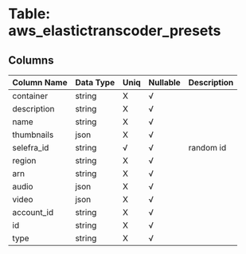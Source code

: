 # Table: aws_elastictranscoder_presets

## Columns 

|  Column Name   |  Data Type  | Uniq | Nullable | Description | 
|  ----  | ----  | ----  | ----  | ---- | 
| container | string | X | √ |  | 
| description | string | X | √ |  | 
| name | string | X | √ |  | 
| thumbnails | json | X | √ |  | 
| selefra_id | string | √ | √ | random id | 
| region | string | X | √ |  | 
| arn | string | X | √ |  | 
| audio | json | X | √ |  | 
| video | json | X | √ |  | 
| account_id | string | X | √ |  | 
| id | string | X | √ |  | 
| type | string | X | √ |  | 



